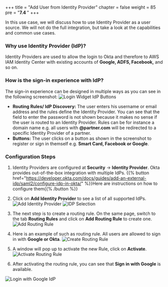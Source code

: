 +++
title = "Add User from Identity Provider"
chapter = false
weight = 85
pre = "<b>7.4 </b>"
+++

In this use case, we will discuss how to use Identity Provider as a user source. We will not do the full integration, but take a look at the capabilities and common use cases.

### Why use Identity Provider (IdP)?
Identity Providers are used to allow the login to Okta and therefore to AWS IAM Identity Center with existing accounts of **Google, ADFS, Facebook,** and so on.

### How is the sign-in experience with IdP?
The sign-in experience can be designed in multiple ways as you can see in the following screenshot:
![Login Widget IdP Buttons](/images/725_login_widget_IdP_buttons.png)

- **Routing Rules/ IdP Discovery:** The user enters his username or email address and the rules define the Identity Provider. You can see that the field to enter the password is not shown because it makes no sense if the user is routed to an Identity Provider. Rules can be for instance a domain name e.g. all users with **@partner.com** will be redirected to a specific Identity Provider of a partner.
- **Buttons:** The user clicks on a button as shown in the screenshot to register or sign in themself e.g. **Smart Card, Facebook or Google**.

### Configuration Steps
1. Identity Providers are configured at **Security** -> **Identity Provider**. Okta provides out-of-the-box integration with multiple IdPs. {{% button href="https://developer.okta.com/docs/guides/add-an-external-idp/saml2/configure-idp-in-okta/" %}}Here are instructions on how to configure them{{% /button %}}

2. Click on **Add Identity Provider** to see a list of all supported IdPs.
![Add Identity Provider](/images/720_add_identity_provider.png)
![IDP Selection](/images/720_01_idp_selection.png)

3. The next step is to create a routing rule. On the same page, switch to the tab **Routing Rules** and click on **Add Routing Rule** to create one.
![Add Routing Rule](/images/721_add_routing_rule.png)

4. Here is an example of such as routing rule. All users are allowed to sign in with **Google or Okta**.
![Create Routing Rule](/images/728_IdP_Rule_Okta_or_Google.png)

5. A window will pop up to activate the new Rule, click on **Activate**.
![Activate Routing Rule](/images/723_activate_routing_rule.png)

6. After activating the routing rule, you can see that **Sign in with Google** is available.

![Login with Google IdP](/images/727_login_with_google_idp.png)